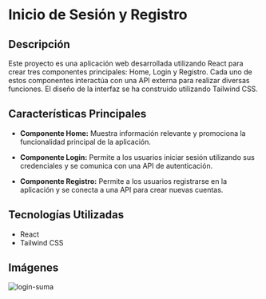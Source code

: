 # Inicio de Sesión y Registro

## Descripción

Este proyecto es una aplicación web desarrollada utilizando React para crear tres componentes principales: Home, Login y Registro. Cada uno de estos componentes interactúa con una API externa para realizar diversas funciones. El diseño de la interfaz se ha construido utilizando Tailwind CSS.

## Características Principales

- **Componente Home:** Muestra información relevante y promociona la funcionalidad principal de la aplicación.

- **Componente Login:** Permite a los usuarios iniciar sesión utilizando sus credenciales y se comunica con una API de autenticación.

- **Componente Registro:** Permite a los usuarios registrarse en la aplicación y se conecta a una API para crear nuevas cuentas.

## Tecnologías Utilizadas

- React
- Tailwind CSS

## Imágenes
![login-suma](https://github.com/andrewjruss7/login-signup-suma/assets/48565558/df211ca1-8d91-4333-ba2a-a401dcf3c7dd)
